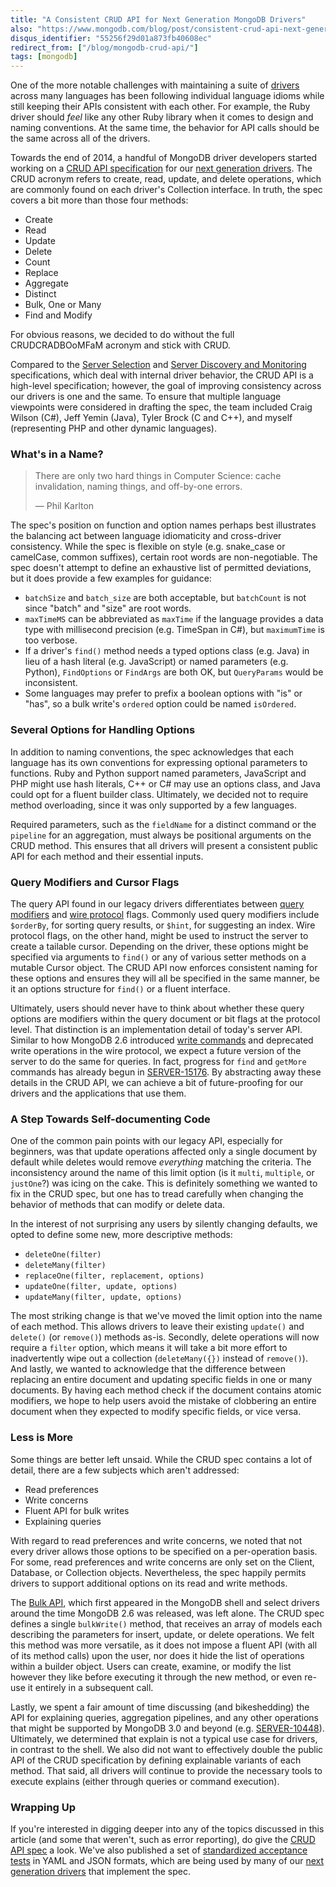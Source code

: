 ```yaml
---
title: "A Consistent CRUD API for Next Generation MongoDB Drivers"
also: "https://www.mongodb.com/blog/post/consistent-crud-api-next-generation-mongodb-drivers"
disqus_identifier: "55256f29d01a873fb40608ec"
redirect_from: ["/blog/mongodb-crud-api/"]
tags: [mongodb]
---
```

One of the more notable challenges with maintaining a suite of
[drivers][drivers] across many languages has been following individual language
idioms while still keeping their APIs consistent with each other. For example,
the Ruby driver should *feel* like any other Ruby library when it comes to
design and naming conventions. At the same time, the behavior for API calls
should be the same across all of the drivers.

Towards the end of 2014, a handful of MongoDB driver developers started working
on a [CRUD API specification][crud] for our [next generation drivers][nextgen].
The CRUD acronym refers to create, read, update, and delete operations, which
are commonly found on each driver's Collection interface. In truth, the spec
covers a bit more than those four methods:

 * Create
 * Read
 * Update
 * Delete
 * Count
 * Replace
 * Aggregate
 * Distinct
 * Bulk, One or Many
 * Find and Modify

For obvious reasons, we decided to do without the full CRUDCRADBOoMFaM acronym
and stick with CRUD.

Compared to the [Server Selection][selection] and
[Server Discovery and Monitoring][sdam] specifications, which deal with internal
driver behavior, the CRUD API is a high-level specification; however, the goal
of improving consistency across our drivers is one and the same. To ensure that
multiple language viewpoints were considered in drafting the spec, the team
included Craig Wilson (C#), Jeff Yemin (Java), Tyler Brock (C and C++), and
myself (representing PHP and other dynamic languages).

### What's in a Name?

> There are only two hard things in Computer Science: cache invalidation, naming
> things, and off-by-one errors.
>
> &mdash; Phil Karlton

The spec's position on function and option names perhaps best illustrates the
balancing act between language idiomaticity and cross-driver consistency. While
the spec is flexible on style (e.g. snake_case or camelCase, common suffixes),
certain root words are non-negotiable. The spec doesn't attempt to define an
exhaustive list of permitted deviations, but it does provide a few examples for
guidance:

 * `batchSize` and `batch_size` are both acceptable, but `batchCount` is not
   since "batch" and "size" are root words.
 * `maxTimeMS` can be abbreviated as `maxTime` if the language provides a data
   type with millisecond precision (e.g. TimeSpan in C#), but `maximumTime` is
   too verbose.
 * If a driver's `find()` method needs a typed options class (e.g. Java) in
   lieu of a hash literal (e.g. JavaScript) or named parameters (e.g. Python),
   `FindOptions` or `FindArgs` are both OK, but `QueryParams` would be
   inconsistent.
 * Some languages may prefer to prefix a boolean options with "is" or "has", so
   a bulk write's `ordered` option could be named `isOrdered`.

### Several Options for Handling Options

In addition to naming conventions, the spec acknowledges that each language has
its own conventions for expressing optional parameters to functions. Ruby and
Python support named parameters, JavaScript and PHP might use hash literals, C++
or C# may use an options class, and Java could opt for a fluent builder class.
Ultimately, we decided not to require method overloading, since it was only
supported by a few languages.

Required parameters, such as the `fieldName` for a distinct command or the
`pipeline` for an aggregation, must always be positional arguments on the
CRUD method. This ensures that all drivers will present a consistent public API
for each method and their essential inputs.

### Query Modifiers and Cursor Flags

The query API found in our legacy drivers differentiates between
[query modifiers][qm] and [wire protocol][wp] flags. Commonly used query
modifiers include `$orderBy`, for sorting query results, or `$hint`, for
suggesting an index. Wire protocol flags, on the other hand, might be used to
instruct the server to create a tailable cursor. Depending on the driver, these
options might be specified via arguments to `find()` or any of various setter
methods on a mutable Cursor object. The CRUD API now enforces consistent naming
for these options and ensures they will all be specified in the same manner, be
it an options structure for `find()` or a fluent interface.

Ultimately, users should never have to think about whether these query options
are modifiers within the query document or bit flags at the protocol level. That
distinction is an implementation detail of today's server API. Similar to how
MongoDB 2.6 introduced [write commands][wc] and deprecated write operations in
the wire protocol, we expect a future version of the server to do the same for
queries. In fact, progress for `find` and `getMore` commands has already begun
in [SERVER-15176][]. By abstracting away these details in the CRUD API, we can
achieve a bit of future-proofing for our drivers and the applications that use
them.

### A Step Towards Self-documenting Code

One of the common pain points with our legacy API, especially for beginners, was
that update operations affected only a single document by default while deletes
would remove *everything* matching the criteria. The inconsistency around the
name of this limit option (is it `multi`, `multiple`, or `justOne`?) was icing
on the cake. This is definitely something we wanted to fix in the CRUD spec, but
one has to tread carefully when changing the behavior of methods that can
modify or delete data.

In the interest of not surprising any users by silently changing defaults, we
opted to define some new, more descriptive methods:

 * `deleteOne(filter)`
 * `deleteMany(filter)`
 * `replaceOne(filter, replacement, options)`
 * `updateOne(filter, update, options)`
 * `updateMany(filter, update, options)`

The most striking change is that we've moved the limit option into the name of
each method. This allows drivers to leave their existing `update()` and
`delete()` (or `remove()`) methods as-is. Secondly, delete operations will now
require a `filter` option, which means it will take a bit more effort to
inadvertently wipe out a collection (`deleteMany({})` instead of `remove()`).
And lastly, we wanted to acknowledge that the difference between replacing an
entire document and updating specific fields in one or many documents. By having
each method check if the document contains atomic modifiers, we hope to help
users avoid the mistake of clobbering an entire document when they expected to
modify specific fields, or vice versa.

### Less is More

Some things are better left unsaid. While the CRUD spec contains a lot of
detail, there are a few subjects which aren't addressed:

 * Read preferences
 * Write concerns
 * Fluent API for bulk writes
 * Explaining queries

With regard to read preferences and write concerns, we noted that not every
driver allows those options to be specified on a per-operation basis. For some,
read preferences and write concerns are only set on the Client, Database, or
Collection objects. Nevertheless, the spec happily permits drivers to support
additional options on its read and write methods.

The [Bulk API][bulk], which first appeared in the MongoDB shell and select
drivers around the time MongoDB 2.6 was released, was left alone. The CRUD spec
defines a single `bulkWrite()` method, that receives an array of models each
describing the parameters for insert, update, or delete operations. We felt this
method was more versatile, as it does not impose a fluent API (with all of its
method calls) upon the user, nor does it hide the list of operations within a
builder object. Users can create, examine, or modify the list however they like
before executing it through the new method, or even re-use it entirely in a
subsequent call.

Lastly, we spent a fair amount of time discussing (and bikeshedding) the API for
explaining queries, aggregation pipelines, and any other operations that might
be supported by MongoDB 3.0 and beyond (e.g. [SERVER-10448][]). Ultimately, we
determined that explain is not a typical use case for drivers, in contrast to
the shell. We also did not want to effectively double the public API of the CRUD
specification by defining explainable variants of each method. That said, all
drivers will continue to provide the necessary tools to execute explains (either
through queries or command execution).

### Wrapping Up

If you're interested in digging deeper into any of the topics discussed in this
article (and some that weren't, such as error reporting), do give the
[CRUD API spec][crud] a look. We've also published a set of
[standardized acceptance tests][tests] in YAML and JSON formats, which are being
used by many of our [next generation drivers][nextgen] that implement the spec.

  [bulk]: http://docs.mongodb.org/manual/reference/method/js-bulk/
  [crud]: https://github.com/mongodb/specifications/blob/master/source/crud/crud.rst
  [drivers]: http://docs.mongodb.org/ecosystem/drivers/
  [nextgen]: http://www.mongodb.com/blog/post/announcing-next-generation-drivers-mongodb
  [qm]: http://docs.mongodb.org/manual/reference/operator/query-modifier/
  [sdam]: http://www.mongodb.com/blog/post/server-discovery-and-monitoring-next-generation-mongodb-drivers
  [selection]: http://www.mongodb.com/blog/post/server-selection-next-generation-mongodb-drivers
  [SERVER-10448]: https://jira.mongodb.org/browse/SERVER-10448
  [SERVER-15176]: https://jira.mongodb.org/browse/SERVER-15176
  [tests]: https://github.com/mongodb/specifications/tree/master/source/crud/tests
  [wc]: http://docs.mongodb.org/manual/reference/command/nav-crud/
  [wp]: http://docs.mongodb.org/meta-driver/latest/legacy/mongodb-wire-protocol/
